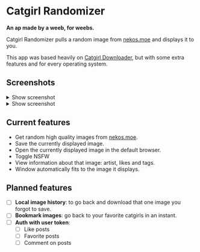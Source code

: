 # Catgirl Randomizer
**An ap made by a weeb, for weebs.**

Catgirl Randomizer pulls a random image from [nekos.moe](https://nekos.moe) and displays it to you.

This app was based heavily on [Catgirl Downloader](https://github.com/NyarchLinux/CatgirlDownloader), but with some extra features and for every operating system.

## Screenshots
<details>
  <summary>Show screenshot</summary>
  <img width="750" height="1095" alt="Screenshot1" src="https://github.com/user-attachments/assets/ce647092-4b22-4eed-a47c-7d30a889b7c0" />
</details>

<details>
  <summary>Show screenshot</summary>
  <img width="1226" height="1389" alt="Screenshot2" src="https://github.com/user-attachments/assets/5c475562-7aa2-4874-8d5e-378f4ab2a6c0" />
</details>

## Current features
- Get random high quality images from [nekos.moe](https://nekos.moe).
- Save the currently displayed image.
- Open the currently displayed image in the default browser.
- Toggle NSFW
- View information about that image: artist, likes and tags.
- Window automatically fits to the image it displays.

## Planned features
- [ ] **Local image history**: to go back and download that one image you forgot to save.
- [ ] **Bookmark images**: go back to your favorite catgirls in an instant.
- [ ] **Auth with user token**:
  - [ ] Like posts
  - [ ] Favorite posts
  - [ ] Comment on posts
